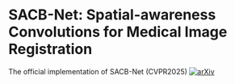 # SACB-Net: Spatial-awareness Convolutions for Medical Image Registration
The official implementation of SACB-Net (CVPR2025)  [![arXiv](https://img.shields.io/badge/arXiv-b31b1b.svg)](https://arxiv.org/abs/2503.19592) 
